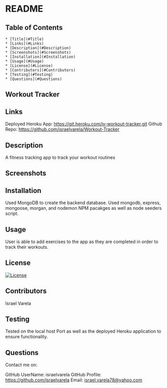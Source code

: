 # README

## Table of Contents
    
    * [Title](#Title)
    * [Links](#Links)
    * [Description](#Description)
    * [Screenshots](#Screenshots)
    * [Installation](#Installation)
    * [Usage](#Usage)
    * [License](#License)
    * [Contributors](#Contributors)
    * [Testing](#Testing)
    * [Questions](#Questions)

<a name="Title"></a>
## Workout Tracker 

## Links

Deployed Heroku App: https://git.heroku.com/iv-workout-tracker.git
Github Repo: https://github.com/israelvarela/Workout-Tracker

## Description 

A fitness tracking app to track your workout routines

## Screenshots

## Installation

  Used MongoDB to create the backend database. Used mongodb, express, mongoose, morgan, and nodemon NPM pacakges as well as node seeders script.

## Usage

  User is able to add exercises to the app as they are completed in order to track their workouts.

## License

  [![License](https://img.shields.io/badge/License-Apache%202.0-blue.svg)](https://opensource.org/licenses/Apache-2.0)

## Contributors

  Israel Varela

## Testing

  Tested on the local host Port as well as the deployed Heroku application to ensure functionality.

## Questions

  Contact me on: 

  GitHub UserName: israelvarela
  GitHub Profile: https://github.com/israelvarela
  Email: israel.varela78@yahoo.com